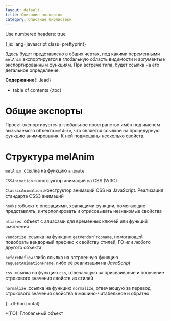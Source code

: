 ```yaml
---
layout: default
title: Описание экспортов
category: Описание библиотеки
---
```

Use numbered headers: true

{:js: lang=javascript class=prettyprint}

Здесь будет представлено в общих чертах, под какими переменными `melAnim` экспортируется в глобальную область видимости и аргументы к экспортированным функциям. 
При встрече типа, будет ссылка на его детальное определение.

**Содержание**{: .lead}

* table of contents
{:toc}

# Общие экспорты #

Проект экспортируется в глобальное пространство имён под именем вызываемого объекта `melAnim`, что является ссылкой на процедурную функцию анимирования.
К ней подмешаны несколько свойств.

# Структура melAnim #

`melAnim`
:ссылка на функцию `animate`

`CSSAnimation`
:конструктор анимаций на CSS (W3C)

`ClassicAnimation`
:конструктор анимаций CSS на JavaScript. Реализация стандарта CSS3 анимаций

`hooks`
:объект с операциями, хранящими функции, помогающие представлять, интерполировать и отрисовывать незнакомые свойства

`aliases`
:объект с алиасами для временных ключей или функций смягчения

`vendorize`
:ссылка на функцию `getVendorPropname`, помогающей подобрать вендорный префикс к свойству стилей, ГО или любого другого объекта

`beforeReflow`
:либо ссылка на встроенную функцию `requestAnimationFrame`, либо её реализация на *JavaScript*

`css`
:ссылка на функцию `css`, отвечающую за присваивание и получение строкового значения свойств из стилей

`normalize`
:ссылка на функцию `normalize`, отвечающую за перевод строкового значения свойства в машино-читабельное и обратно

{: .dl-horizontal}


*[ГО]: Глобальный объект
